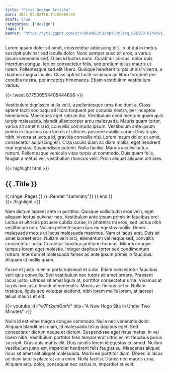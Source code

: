 ```yaml
---
title: "First Design Article"
date: 2021-08-02T16:13:08+05:00
draft: true
categories: ["design"]
tags: []
banner: "https://yt3.ggpht.com/ytc/AKedOLRt1d4p7bPylasq_66BIC8-k3hkyVjJ2JICQITK=s900-c-k-c0x00ffffff-no-rj"
---
```




Lorem ipsum dolor sit amet, consectetur adipiscing elit. In ut dui in metus suscipit pulvinar sed iaculis dolor. Nunc semper suscipit eros, a varius ipsum venenatis sed. Etiam id luctus nunc. Curabitur cursus, dolor quis interdum congue, leo ex consectetur felis, sed pretium tellus mauris ut lorem. Pellentesque sed elit libero. Quisque hendrerit turpis ut nisl viverra, a dapibus magna iaculis. Class aptent taciti sociosqu ad litora torquent per conubia nostra, per inceptos himenaeos. Etiam vestibulum vestibulum varius.


{{< tweet 877500564405444608 >}}




Vestibulum dignissim nulla velit, a pellentesque urna tincidunt a. Class aptent taciti sociosqu ad litora torquent per conubia nostra, per inceptos himenaeos. Maecenas eget rutrum dui. Vestibulum condimentum quam quis turpis malesuada, blandit ullamcorper arcu malesuada. Mauris quam tortor, varius sit amet nisl id, convallis commodo ipsum. Vestibulum ante ipsum primis in faucibus orci luctus et ultrices posuere cubilia curae; Duis turpis nibh, viverra at lectus id, gravida convallis nisi. Lorem ipsum dolor sit amet, consectetur adipiscing elit. Cras iaculis diam ac diam mollis, eget hendrerit erat egestas. Suspendisse potenti. Nulla facilisi. Mauris iaculis luctus rutrum. Pellentesque vehicula vitae turpis ut commodo. Duis quam felis, feugiat a metus vel, vestibulum rhoncus velit. Proin aliquet aliquam ultricies.


{{< highlight html >}}
<section id="main">
  <div>
   <h1 id="title">{{ .Title }}</h1>
    {{ range .Pages }}
        {{ .Render "summary"}}
    {{ end }}
  </div>
</section>
{{< /highlight >}}

Nam dictum laoreet ante in porttitor. Quisque sollicitudin eros velit, eget aliquam lectus pulvinar nec. Vestibulum ante ipsum primis in faucibus orci luctus et ultrices posuere cubilia curae; In pharetra mi eros, sed luctus nibh vestibulum non. Nullam pellentesque risus eu egestas mollis. Donec malesuada metus ut lacus malesuada maximus. Nam et lacus erat. Duis sit amet laoreet eros. Nullam velit orci, elementum vel neque sed, convallis consectetur nulla. Curabitur faucibus pretium rhoncus. Mauris congue tempus lorem eget molestie. Integer dapibus tortor sed condimentum rutrum. Interdum et malesuada fames ac ante ipsum primis in faucibus. Aliquam id mollis quam.

Fusce et justo in enim porta euismod et a dui. Etiam consectetur faucibus velit quis convallis. Sed vestibulum nec turpis sit amet ornare. Praesent lacus justo, ultrices sit amet ligula at, porttitor consectetur urna. Vivamus at turpis non justo tincidunt venenatis. Mauris ac finibus tortor. Nullam tristique, ligula sed volutpat eleifend, nibh lorem mollis lorem, at laoreet tellus mauris et elit.



{{< youtube id="w7Ft2ymGmfc" title="A New Hugo Site in Under Two Minutes" >}}


Nulla id est vitae magna congue commodo. Nulla nec venenatis dolor. Aliquam blandit nisi diam, id malesuada tellus dapibus eget. Sed consectetur dictum neque et dictum. Suspendisse eget risus metus. In vel libero nibh. Vestibulum porttitor felis tempor erat ultricies, et faucibus purus suscipit. Cras quis mattis elit. Duis iaculis lorem id egestas euismod. Nullam vestibulum justo est, imperdiet hendrerit felis feugiat eu. Maecenas aliquet risus sit amet elit aliquet malesuada. Morbi eu porttitor diam. Donec in lacus ac diam iaculis placerat ac a enim. Nulla facilisi. Donec nec mauris urna. Aliquam arcu dolor, consequat nec varius in, imperdiet et velit. 